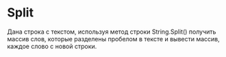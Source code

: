 # Split
Дана строка с текстом, используя метод строки String.Split() получить массив слов, которые разделены пробелом в тексте и вывести массив, каждое слово с новой строки.
